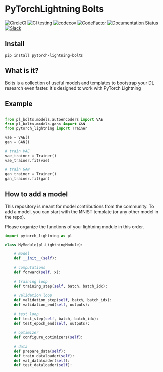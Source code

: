 # PyTorchLightning Bolts

[![CircleCI](https://circleci.com/gh/PyTorchLightning/pytorch-lightning-bolts/tree/master.svg?style=svg)](https://circleci.com/gh/PyTorchLightning/pytorch-lightning-bolts/tree/master)
![CI testing](https://github.com/PyTorchLightning/pytorch-lightning-bolts/workflows/CI%20testing/badge.svg?branch=master)
[![codecov](https://codecov.io/gh/PyTorchLightning/pytorch-lightning-bolts/branch/master/graph/badge.svg)](https://codecov.io/gh/PyTorchLightning/pytorch-lightning-bolts)
[![CodeFactor](https://www.codefactor.io/repository/github/pytorchlightning/pytorch-lightning-bolts/badge)](https://www.codefactor.io/repository/github/pytorchlightning/pytorch-lightning-bolts)
[![Documentation Status](https://readthedocs.org/projects/pytorch-lightning-bolts/badge/?version=latest)](https://pytorch-lightning-bolts.readthedocs.io/en/latest/)
[![Slack](https://img.shields.io/badge/slack-chat-green.svg?logo=slack)](https://join.slack.com/t/pytorch-lightning/shared_invite/enQtODU5ODIyNTUzODQwLTFkMDg5Mzc1MDBmNjEzMDgxOTVmYTdhYjA1MDdmODUyOTg2OGQ1ZWZkYTQzODhhNzdhZDA3YmNhMDhlMDY4YzQ)

## Install
```pip install pytorch-lightning-bolts```

## What is it?
Bolts is a collection of useful models and templates to bootstrap your DL research even faster.
It's designed to work  with PyTorch Lightning

## Example
```python

from pl_bolts.models.autoencoders import VAE
from pl_bolts.models.gans import GAN
from pytorch_lightning import Trainer

vae = VAE()
gan = GAN()

# train VAE
vae_trainer = Trainer()
vae_trainer.fit(vae)

# train GAN
gan_trainer = Trainer()
gan_trainer.fit(gan)
```

## How to add a model
This repository is meant for model contributions from the community.
To add a model, you can start with the MNIST template (or any other model in the repo).

Please organize the functions of your lightning module in this order.

```python
import pytorch_lightning as pl

class MyModule(pl.LightningModule):
    
    # model
    def __init__(self):
    
    # computations
    def forward(self, x):
    
    # training loop
    def training_step(self, batch, batch_idx):
    
    # validation loop
    def validation_step(self, batch, batch_idx):
    def validation_end(self, outputs):
     
    # test loop
    def test_step(self, batch, batch_idx):
    def test_epoch_end(self, outputs):
    
    # optimizer
    def configure_optimizers(self):
    
    # data
    def prepare_data(self):
    def train_dataloader(self):
    def val_dataloader(self):
    def test_dataloader(self):
```
